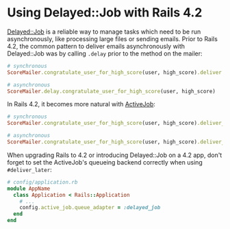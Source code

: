 # Using Delayed::Job with Rails 4.2

[Delayed::Job][dj] is a reliable way to manage tasks which need to be run
asynchronously, like processing large files or sending emails. Prior to Rails
4.2, the common pattern to deliver emails asynchronously with Delayed::Job was
by calling `.delay` prior to the method on the mailer:

```ruby
# synchronous
ScoreMailer.congratulate_user_for_high_score(user, high_score).deliver

# asynchronous
ScoreMailer.delay.congratulate_user_for_high_score(user, high_score)
```

In Rails 4.2, it becomes more natural with [ActiveJob]:

```ruby
# synchronous
ScoreMailer.congratulate_user_for_high_score(user, high_score).deliver_now

# asynchronous
ScoreMailer.congratulate_user_for_high_score(user, high_score).deliver_later
```

When upgrading Rails to 4.2 or introducing Delayed::Job on a 4.2 app, don't
forget to set the ActiveJob's queueing backend correctly when using
`#deliver_later`:

```ruby
# config/application.rb
module AppName
  class Application < Rails::Application
    # ...
    config.active_job.queue_adapter = :delayed_job
  end
end
```

[activejob]: http://guides.rubyonrails.org/active_job_basics.html
[dj]: https://github.com/collectiveidea/delayed_job
